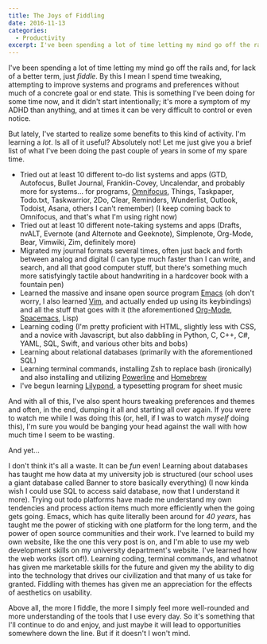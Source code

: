```yaml
---
title: The Joys of Fiddling
date: 2016-11-13
categories:
  - Productivity
excerpt: I've been spending a lot of time letting my mind go off the rails and, for lack of a better term, just fiddle. By this I mean I spend time tweaking, attempting to improve systems and programs and preferences without much of a concrete goal or end state.
---
```


I've been spending a lot of time letting my mind go off the rails and, for lack of a better term, just *fiddle*. By this I mean I spend time tweaking, attempting to improve systems and programs and preferences without much of a concrete goal or end state. This is something I've been doing for some time now, and it didn't start intentionally; it's more a symptom of my ADHD than anything, and at times it can be very difficult to control or even notice.

But lately, I've started to realize some benefits to this kind of activity. I'm learning a *lot*. Is all of it useful? Absolutely not! Let me just give you a brief list of what I've been doing the past couple of years in some of my spare time.

* Tried out at least 10 different to-do list systems and apps (GTD, Autofocus, Bullet Journal, Franklin-Covey, Uncalendar, and probably more for systems... for programs, [Omnifocus][], Things, Taskpaper, Todo.txt, Taskwarrior, 2Do, Clear, Reminders, Wunderlist, Outlook, Todoist, Asana, others I can't remember) (I keep coming back to Omnifocus, and that's what I'm using right now)
* Tried out at least 10 different note-taking systems and apps (Drafts, nvALT, Evernote (and Alternote and Geeknote), Simplenote, Org-Mode, Bear, Vimwiki, Zim, definitely more)
* Migrated my journal formats several times, often just back and forth between analog and digital (I can type much faster than I can write, and search, and all that good computer stuff, but there's something much more satisfyingly tactile about handwriting in a hardcover book with a fountain pen)
* Learned the massive and insane open source program [Emacs][] (oh don't worry, I also learned [Vim][], and actually ended up using its keybindings) and all the stuff that goes with it (the aforementioned [Org-Mode][], [Spacemacs][], Lisp)
* Learning coding (I'm pretty proficient with HTML, slightly less with CSS, and a novice with Javascript, but also dabbling in Python, C, C++, C#, YAML, SQL, Swift, and various other bits and bobs)
* Learning about relational databases (primarily with the aforementioned SQL)
* Learning terminal commands, installing Zsh to replace bash (ironically) and also installing and utilizing [Powerline][] and [Homebrew][]
* I've begun learning [Lilypond][], a typesetting program for sheet music

And with all of this, I've also spent hours tweaking preferences and themes and often, in the end, dumping it all and starting all over again. If you were to watch me while I was doing this (or, hell, if I was to watch *myself* doing this), I'm sure you would be banging your head against the wall with how much time I seem to be wasting.

And yet...

I don't think it's all a waste. It can be *fun* even! Learning about databases has taught me how data at my university job is structured (our school uses a giant database called Banner to store basically everything) (I now kinda wish I could use SQL to access said database, now that I understand it more). Trying out todo platforms have made me understand my own tendencies and process action items much more efficiently when the going gets going. Emacs, which has quite literally been around for *40 years*, has taught me the power of sticking with one platform for the long term, and the power of open source communities and their work. I've learned to build my own website, like the one this very post is on, and I'm able to use my web development skills on my university department's website. I've learned how the web works (sort of!). Learning coding, terminal commands, and whatnot has given me marketable skills for the future and given my the ability to dig into the technology that drives our civilization and that many of us take for granted. Fiddling with themes has given me an appreciation for the effects of aesthetics on usability.

Above all, the more I fiddle, the more I simply feel more well-rounded and more understanding of the tools that I use every day. So it's something that I'll continue to do and enjoy, and just maybe it will lead to opportunities somewhere down the line. But if it doesn't I won't mind.

[Emacs]: https://www.gnu.org/software/emacs/
[Vim]: http://www.vim.org/
[Powerline]: https://github.com/powerline/powerline
[Homebrew]: http://brew.sh/
[Lilypond]: http://lilypond.org/
[Spacemacs]: http://spacemacs.org
[Org-Mode]: http://orgmode.org/
[Omnifocus]: https://www.omnigroup.com/omnifocus/
